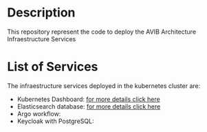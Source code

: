 # Description

This repository represent the code to deploy the AVIB Architecture Infraestructure Services

# List of Services

The infraestructure services deployed in the kubernetes cluster are:

- Kubernetes Dashboard: [for more details click here](https://dev.azure.com/gsdpi/avib/_wiki/wikis/avib.wiki/29/Kubernetes-Dashboard-Kubernetes-Resources-Visual-Manager)
- Elasticsearch database: [for more details click here](https://dev.azure.com/gsdpi/avib/_wiki/wikis/avib.wiki/23/Elasticsearch-Configuration-and-Deploy-in-Minikube)
- Argo workflow:
- Keycloak with PostgreSQL:
